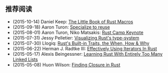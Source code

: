 ## 推荐阅读

* (2015-10-14) Daniel Keep: [The Little Book of Rust Macros](https://danielkeep.github.io/tlborm/book/)
* (2015-09-18) Aaron Turon: [Specialize to reuse](http://aturon.github.io/blog/2015/09/18/reuse/)
* (2015-08-01) Aaron Turon, Niko Matsakis: [Rust Camp Keynote](http://rustcamp.com/RustCampKeynote.pdf)
* (2015-07-31) Jessy Pelletier: [Visualizing Rust's type-system](http://jadpole.github.io/rust/type-system/)
* (2015-07-30) Llogiq: [Rust's Built-in Traits, the When, How & Why](https://llogiq.github.io/2015/07/30/traits.html)
* (2015-06-22) Herman J. Radtke III: [Effectively Using Iterators In Rust](http://hermanradtke.com/2015/06/22/effectively-using-iterators-in-rust.html)
* (2015-05-17) Alexis Beingessner: [Learning Rust With Entirely Too Many Linked Lists](http://cglab.ca/~abeinges/blah/too-many-lists/book/)
* (2015-05-08) Huon Wilson: [Finding Closure in Rust](http://huonw.github.io/blog/2015/05/finding-closure-in-rust/)
